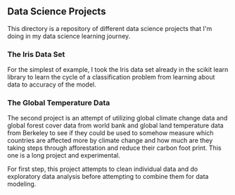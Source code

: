 ## Data Science Projects
This directory is a repository of different data science projects that I'm doing in my data science learning journey. 
  
### The Iris Data Set  
  
For the simplest of example, I took the Iris data set already in the scikit learn library to learn the cycle of a classification problem 
from learning about data to accuracy of the model. 
  
### The Global Temperature Data 
The second project is an attempt of utilizing global climate change data and global forest cover data from world bank and global land 
temperature data from Berkeley to see if they could be used to somehow measure which countries are affected more by climate change 
and how much are they taking steps through afforestation and reduce their carbon foot print. This one is a long project and experimental. 

For first step, this project attempts to clean individual data and do exploratory data analysis before attempting to combine them for 
data modeling. 
